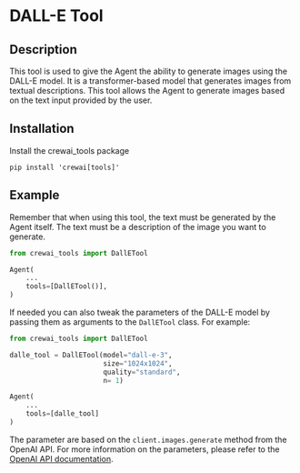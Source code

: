 # DALL-E Tool

## Description
This tool is used to give the Agent the ability to generate images using the DALL-E model. It is a transformer-based model that generates images from textual descriptions. This tool allows the Agent to generate images based on the text input provided by the user.

## Installation
Install the crewai_tools package
```shell
pip install 'crewai[tools]'
```

## Example

Remember that when using this tool, the text must be generated by the Agent itself. The text must be a description of the image you want to generate.

```python
from crewai_tools import DallETool

Agent(
    ...
    tools=[DallETool()],
)
```

If needed you can also tweak the parameters of the DALL-E model by passing them as arguments to the `DallETool` class. For example:

```python
from crewai_tools import DallETool

dalle_tool = DallETool(model="dall-e-3",
                       size="1024x1024",
                       quality="standard",
                       n= 1)

Agent(
    ...
    tools=[dalle_tool]
)
```

The parameter are based on the `client.images.generate` method from the OpenAI API. For more information on the parameters, please refer to the [OpenAI API documentation](https://platform.openai.com/docs/guides/images/introduction?lang=python).
